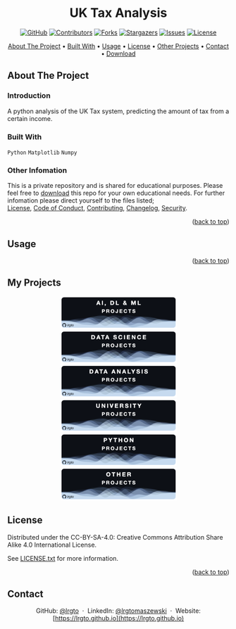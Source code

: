 <a name="readme-top"></a>

<div align="center">

# UK Tax Analysis

[![GitHub][GitHub-shield]](https://github.com/lrgto/uk-tax-analysis)
[![Contributors][contributors-shield]](https://github.com/lrgto/uk-tax-analysis/graphs/contributors)
[![Forks][forks-shield]](https://github.com/lrgto/uk-tax-analysis/network/members)
[![Stargazers][stars-shield]](https://github.com/lrgto/uk-tax-analysis/stargazers)
[![Issues][issues-shield]](https://github.com/lrgto/uk-tax-analysis/issues)
[![License][license-shield]](https://github.com/lrgto/uk-tax-analysis/blob/main/LICENSE.txt)

</div>

<p align="center">
  <a href="#about-the-project">About The Project</a> •
  <a href="#built-with">Built With</a> •
  <a href="#usage">Usage</a> •
  <a href="#license">License</a> •
  <a href="#other-projects">Other Projects</a> •
  <a href="#contact">Contact</a> •
  <a href="https://github.com/lrgto/uk-tax-analysis/archive/refs/heads/main.zip">Download</a>
</p>

<!-- ABOUT THE PROJECT -->

## About The Project

### Introduction

A python analysis of the UK Tax system, predicting the amount of tax from a certain income.

### Built With

`Python` `Matplotlib` `Numpy`

### Other Infomation

This is a private repository and is shared for educational purposes. Please feel free to [download](https://github.com/lrgto/uk-tax-analysis/archive/refs/heads/main.zip) this repo for your own educational needs. For further infomation please direct yourself to the files listed; <br> [License](https://github.com/lrgto/uk-tax-analysis/blob/main/LICENSE.txt), [Code of Conduct](https://github.com/lrgto/uk-tax-analysis/blob/main/docs/CODE_OF_CONDUCT.md),  [Contributing](https://github.com/lrgto/uk-tax-analysis/blob/main/docs/CONTRIBUTING.md), [Changelog](https://github.com/lrgto/uk-tax-analysis/blob/main/docs/CHANGELOG.md), [Security](https://github.com/lrgto/uk-tax-analysis/blob/main/docs/SECURITY.md).

<p align="right">(<a href="#readme-top">back to top</a>)</p>

<!-- USAGE -->

## Usage

<p align="right">(<a href="#readme-top">back to top</a>)</p>

<!-- OTHER PROJECTS --> 
## My Projects
<div align="center">
<a href="https://github.com/stars/lrgto/lists/ai-ml-dl-projects" style="margin:10px; margin-bottom:50px"><img src="https://github.com/lrgto/lrgto/blob/main/assets/ProjectButton.001.png?raw=true" alt="AI, ML & DL Projects Button" width="265" height="75"></a>
<a href="https://github.com/stars/lrgto/lists/data-science-projects" style="margin:10px; margin-bottom:50px"><img src="https://github.com/lrgto/lrgto/blob/main/assets/ProjectButton.002.png?raw=true" alt="Data Science Projects Button" width="265" height="75"></a>
<a href="https://github.com/stars/lrgto/lists/data-analysis-projects" style="margin:10px; margin-bottom:50px"><img src="https://github.com/lrgto/lrgto/blob/main/assets/ProjectButton.003.png?raw=true" alt="Data Analysis Projects Button" width="265" height="75"></a>
<a href="https://github.com/stars/lrgto/lists/university-projects" style="margin:10px; margin-bottom:50px"><img src="https://github.com/lrgto/lrgto/blob/main/assets/ProjectButton.004.png?raw=true" alt="University Projects Button" width="265" height="75"></a>
<a href="https://github.com/stars/lrgto/lists/python-projects" style="margin:10px; margin-bottom:50px"><img src="https://github.com/lrgto/lrgto/blob/main/assets/ProjectButton.005.png?raw=true" alt="Python Projects Button" width="265" height="75"></a>
<a href="https://github.com/stars/lrgto/lists/other-projects" style="margin:10px; margin-bottom:50px"><img src="https://github.com/lrgto/lrgto/blob/main/assets/ProjectButton.006.png?raw=true" alt="Other Projects Button" width="265" height="75"></a>
</div>

<!-- LICENSE -->
## License
Distributed under the CC-BY-SA-4.0: Creative Commons Attribution Share Alike 4.0 International License. 

See [LICENSE.txt](https://github.com/lrgto/uk-tax-analysis/blob/main/LICENSE.txt) for more information.

<p align="right">(<a href="#readme-top">back to top</a>)</p>

<!-- CONTACT -->
## Contact
<div align="center">

GitHub: [@lrgto](https://github.com/lrgto) &nbsp;&middot;&nbsp; LinkedIn: [@lrgtomaszewski](https://www.linkedin.com/in/lrgtomaszewski/) &nbsp;&middot;&nbsp; Website: [https://lrgto.github.io](https://lrgto.github.io)
</div>

[contributors-shield]: https://img.shields.io/github/contributors/lrgto/uk-tax-analysis.svg?style=for-the-badge
[forks-shield]: https://img.shields.io/github/forks/lrgto/uk-tax-analysis.svg?style=for-the-badge
[stars-shield]: https://img.shields.io/github/stars/lrgto/uk-tax-analysis.svg?style=for-the-badge
[issues-shield]: https://img.shields.io/github/issues/lrgto/uk-tax-analysis.svg?style=for-the-badge
[license-shield]: https://img.shields.io/github/license/lrgto/uk-tax-analysis.svg?style=for-the-badge
[github-shield]: https://img.shields.io/badge/-GitHub-black.svg?style=for-the-badge&logo=GitHub&colorB=555